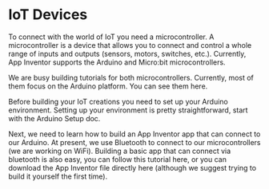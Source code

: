 # IoT Devices
To connect with the world of IoT you need a microcontroller. A microcontroller is a device that allows you to connect and control a whole range of inputs and outputs (sensors, motors, switches, etc.). Currently, App Inventor supports the Arduino and Micro:bit microcontrollers.

We are busy building tutorials for both microcontrollers. Currently, most of them focus on the Arduino platform. You can see them here.

Before building your IoT creations you need to set up your Arduino environment. Setting up your environment is pretty straightforward, start with the Arduino Setup doc.

Next, we need to learn how to build an App Inventor app that can connect to our Arduino. At present, we use Bluetooth to connect to our microcontrollers (we are working on WiFi). Building a basic app that can connect via bluetooth is also easy, you can follow this tutorial here, or you can download the App Inventor file directly here (although we suggest trying to build it yourself the first time).
